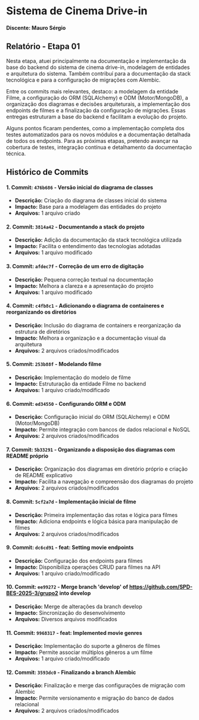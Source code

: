 # Sistema de Cinema Drive-in 

#### Discente: Mauro Sérgio

## Relatório - Etapa 01

Nesta etapa, atuei principalmente na documentação e implementação da base do backend do sistema de cinema drive-in, modelagem de entidades e arquitetura do sistema. Também contribuí para a documentação da stack tecnológica e para a configuração de migrações com Alembic.

Entre os commits mais relevantes, destaco: a modelagem da entidade Filme, a configuração do ORM (SQLAlchemy) e ODM (Motor/MongoDB), a organização dos diagramas e decisões arquiteturais, a implementação dos endpoints de filmes e a finalização da configuração de migrações. Essas entregas estruturam a base do backend e facilitam a evolução do projeto.

Alguns pontos ficaram pendentes, como a implementação completa dos testes automatizados para os novos módulos e a documentação detalhada de todos os endpoints. Para as próximas etapas, pretendo avançar na cobertura de testes, integração contínua e detalhamento da documentação técnica.

## Histórico de Commits

#### 1. **Commit:** `476b686` - Versão inicial do diagrama de classes
- **Descrição:** Criação do diagrama de classes inicial do sistema
- **Impacto:** Base para a modelagem das entidades do projeto
- **Arquivos:** 1 arquivo criado

#### 2. **Commit:** `3814a42` - Documentando a stack do projeto
- **Descrição:** Adição da documentação da stack tecnológica utilizada
- **Impacto:** Facilita o entendimento das tecnologias adotadas
- **Arquivos:** 1 arquivo modificado

#### 3. **Commit:** `afdec7f` - Correção de um erro de digitação
- **Descrição:** Pequena correção textual na documentação
- **Impacto:** Melhora a clareza e a apresentação do projeto
- **Arquivos:** 1 arquivo modificado

#### 4. **Commit:** `c4fb8c1` - Adicionando o diagrama de containeres e reorganizando os diretórios
- **Descrição:** Inclusão do diagrama de containers e reorganização da estrutura de diretórios
- **Impacto:** Melhora a organização e a documentação visual da arquitetura
- **Arquivos:** 2 arquivos criados/modificados

#### 5. **Commit:** `253b88f` - Modelando filme
- **Descrição:** Implementação do modelo de filme
- **Impacto:** Estruturação da entidade Filme no backend
- **Arquivos:** 1 arquivo criado/modificado

#### 6. **Commit:** `ed34550` - Configurando ORM e ODM
- **Descrição:** Configuração inicial do ORM (SQLAlchemy) e ODM (Motor/MongoDB)
- **Impacto:** Permite integração com bancos de dados relacional e NoSQL
- **Arquivos:** 2 arquivos criados/modificados

#### 7. **Commit:** `5b33291` - Organizando a disposição dos diagramas com README próprio
- **Descrição:** Organização dos diagramas em diretório próprio e criação de README explicativo
- **Impacto:** Facilita a navegação e compreensão dos diagramas do projeto
- **Arquivos:** 2 arquivos criados/modificados

#### 8. **Commit:** `5cf2a7d` - Implementação inicial de filme
- **Descrição:** Primeira implementação das rotas e lógica para filmes
- **Impacto:** Adiciona endpoints e lógica básica para manipulação de filmes
- **Arquivos:** 2 arquivos criados/modificados

#### 9. **Commit:** `dc6cd91` - feat: Setting movie endpoints
- **Descrição:** Configuração dos endpoints para filmes
- **Impacto:** Disponibiliza operações CRUD para filmes na API
- **Arquivos:** 1 arquivo criado/modificado

#### 10. **Commit:** `ee99272` - Merge branch 'develop' of https://github.com/SPD-BES-2025-3/grupo2 into develop
- **Descrição:** Merge de alterações da branch develop
- **Impacto:** Sincronização do desenvolvimento
- **Arquivos:** Diversos arquivos modificados

#### 11. **Commit:** `9968317` - feat: Implemented movie genres
- **Descrição:** Implementação do suporte a gêneros de filmes
- **Impacto:** Permite associar múltiplos gêneros a um filme
- **Arquivos:** 1 arquivo criado/modificado

#### 12. **Commit:** `3593dc0` - Finalizando a branch Alembic
- **Descrição:** Finalização e merge das configurações de migração com Alembic
- **Impacto:** Permite versionamento e migração do banco de dados relacional
- **Arquivos:** 2 arquivos criados/modificados
